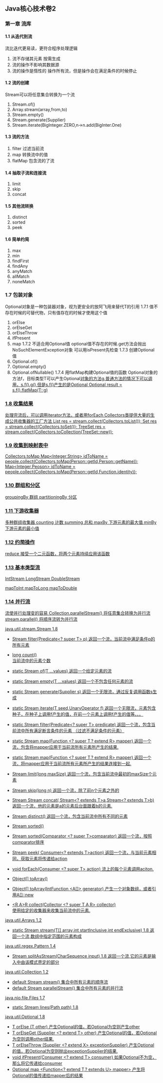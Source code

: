 ## Java核心技术卷2
### 第一章 流库
#### 1.1 从迭代到流
流比迭代更易读，更符合程序处理逻辑
1. 流不存储其元素 按需生成
2. 流的操作不影响其数据源
3. 流的操作是惰性的  操作所有流，但是操作会在满足条件的时候停止

#### 1.2 流的创建
Stream可以将任意集合转换为一个流
1. Stream.of()
2. Array.stream(array,from,to)
3. Stream.empty()
4. Stream.generate(Supplier<T>)
5. Stream.iterate(BigInteger.ZERO,n->n.add(BigInter.One)

#### 1.3 流的方法
1. filter 过滤当前流
2. map    转换流中的值  
3. flatMap 包含流的了流

#### 1.4 抽取子流和连接流
1. limit 
2. skip
3. concat 

#### 1.5 其他流转换
1. distinct 
2. sorted
3. peek

#### 1.6 简单约简
1. max
2. min
3. findFirst
4. findAny
5. anyMatch
6. allMatch 
7. noneMatch

### 1.7 包装对象
Optional<T>对象是一种包装器对象，视为更安全的放阿飞用来替代T的引用
1.7.1 值不存在时候的可替代物，只有值存在的时候才使用这个值
1. orElse
2. orElseGet
3. orElseThrow
4. ifPresent
5. map
1.7.2 不适合用Optional值
optional值不存在的时候.get方法会抛出NoSuchElementException对象
可以用isPresent先检查
1.7.3 创建Optional值
1. Optional.of()
2. Optional.empty()
3. Optional.ofNullable()
1.7.4 用flatMap构建Optional值的函数
Optional<T>对象的方法f，目标类型T可以产生Optional<U>对象的方法g.普通方法的情况下可以调用，s.f().g(),但是s.f()产生的是Optional<T>
Optional<U> result = s.f().flatMap(T::g)

### 1.8 收集结果
处理完流后，可以调用iterator方法，或者用forEach
Collectors类提供大量的生成公共收集器的工厂方法
List<String> res = stream.collect(Collectors.toList());
Set<String> res = stream.collect(Collectors.toSet());
TreeSet<String> res = stream.collect(Collectors.toCollection(TreeSet::new));

### 1.9 收集到映射表中
Collectors.toMap
Map<Integer,String> idToName = people.collect(Collectors.toMap(Person::getId,Person::getName));
Map<Integer,Peoson> idToName = people.collect(Collectors.toMap(Person::getId,Function.identity));

### 1.10 群组和分区
groupingBy     群组 
partitioningBy 分区

### 1.11 下游收集器
多种群组收集器
counting 计数
summing  总和
maxBy    下游元素的最大值
minBy    下游元素的最小值

### 1.12 约简操作
reduce 接受一个二元函数，将两个元素持续应用该函数

### 1.13 基本类型流
IntStream
LongStream
DoubleStream

mapToInt
mapToLong
mapToDouble

### 1.14 并行流
流使并行处理变的容易
Collection.parallelStream() 将任意集合转换为并行流
stream.parallel() 将顺序流转为并行流



 

java.util.stream.Stream<T> 1.8
- Stream<T> filter(Predicate<? super T> p)
    返回一个流，当前流中满足条件p的所有元素
- long count()   
    当前流中的元素个数
- static <T> Stream<T> of(T ...values)
    返回一个给定元素的流
- static <T> Stream<T> empty(T ...values)
    返回一个不包含任何元素的流
- static <T> Stream<T> generate(Supplier<T> s)
    返回一个无限流，通过反复调用函数s生成
- static <T> Stream<T> iterate(T seed,UnaryOperator<T> f)
    返回一个无限流，元素包含种子，在种子上调用f产生的值，在前一个元素上调用f产生的值等。。。

- static <T> Stream<T> filter(Predicate<? super T> predicate)
    返回一个流，包含当前流中所有满足断言条件的元素 （过滤不满足条件的元素）
- static <R> Stream<R> map(Function <? super T,? extend R> mapper)
    返回一个流，包含将mapper应用于当前流所有元素所产生的结果.
- static <R> Stream<R> map(Function <? super T,? extend R> mapper)
    返回一个流，将mapper应用于当前流所有元素所产生的结果连接到一起.     
    
- Stream<T> limit(long maxSize)
  返回一个流，包含当前流中最初的maxSize个元素
- Stream<T> skip(long n)
  返回一个流，除了前n个元素之外的
- Stream<T> Stream<T> concat( Stream<? extends T>a,Stream<? extends T>b)
  返回一个流，他的元素是a的元素后台面跟着b的元素.    
  
 - Stream<T> distinct()
   返回一个流，包含当前流中所有不同的元素
 - Stream<T> sorted()
 - Stream<T> sorted(Comparator <? super T>comparator)
   返回一个流，按照comparator排序
 - Stream<T> peek( Consumer<? extends T>action)
   返回一个流，与当前元素相同，获取元素将传递给action      

-  void forEach(Consumer <? super T> action)
    流上的每个元素调用aciton.
-  Object[] toArray()
-  Object[] toArray(IntFunction <A[]> generator)
    产生一个对象数组，或者引用A[]::new
-  <R,A>R collect(Collector <? super T,A,R> collector)    
    使用给定的收集器来收集当前流中的元素.
           

java.util.Arrays 1.2
- static <T> Stream<T> stream(T[] array,int startInclusive,int endExclusive)  1.8
    返回一个流,数组中指定范围的元素构成

java.util.regex.Pattern 1.4
- Stream<String> splitAsStream(CharSequence input)  1.8
    返回一个流,它的元素是输入中由该模式界定的部分
   

java.util.Collection<E> 1.2
- default Stream<E> stream()
    集合中所有元素的顺序流
- default Stream<E> parallelStream()
    集合中所有元素的并行流
    
java.nio.file.Files 1.7
- static Stream<String> lines(Path path) 1.8    


java.util.Optional<T> 1.8
- T orElse (T other)
    产生Optional的值，若Optional为空则产生other
- T orElseGet (Supplier <? extend T> other)
    产生Optional的值，若Optional为空则调用other结果.
- T orElseThrow (Supplier <? extend X> exceptionSupplier)
    产生Optional的值，若Optional为空则抛出exceptionSupplier的结果.
- void ifPresent(Consumer <? extend T> consumer)
    如果Optional不为空，那么将它传递给consumer
- <U>Optional<U> map <Function<? extend T,? extends U> mapper>
    产生将Optional的值传递给mapper后的结果
    
        

